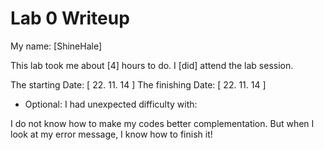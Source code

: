 Lab 0 Writeup
=============

My name: [ShineHale]

This lab took me about [4] hours to do. I [did] attend the lab session.

The starting Date: [ 22. 11. 14 ] 
The finishing Date: [ 22. 11. 14 ]


- Optional: I had unexpected difficulty with:

I do not know how to make my codes better complementation.
But when I look at my error message, I know how to finish it!

